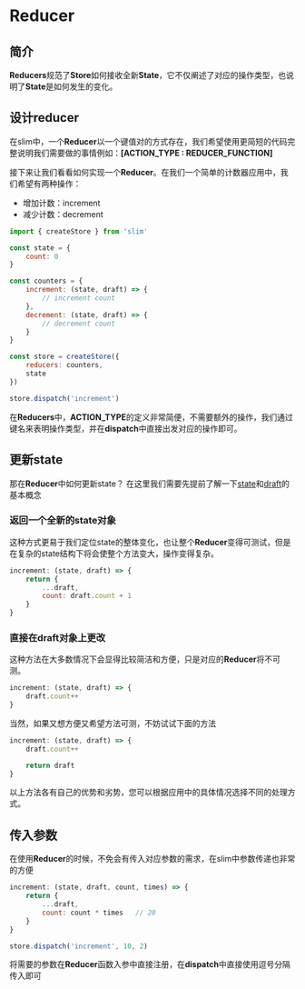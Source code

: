 # Reducer

## 简介
**Reducers**规范了**Store**如何接收全新**State**，它不仅阐述了对应的操作类型，也说明了**State**是如何发生的变化。

## 设计reducer
在slim中，一个**Reducer**以一个键值对的方式存在，我们希望使用更简短的代码完整说明我们需要做的事情例如：**[ACTION_TYPE : REDUCER_FUNCTION]**

接下来让我们看看如何实现一个**Reducer**。在我们一个简单的计数器应用中，我们希望有两种操作：

* 增加计数：increment
* 减少计数：decrement

```javascript
import { createStore } from 'slim'

const state = {
    count: 0
}

const counters = {
    increment: (state, draft) => {
        // increment count
    },
    decrement: (state, draft) => {
        // decrement count
    }
}

const store = createStore({
    reducers: counters,
    state
})

store.dispatch('increment')
```

在**Reducers**中，**ACTION_TYPE**的定义非常简便，不需要额外的操作，我们通过键名来表明操作类型，并在**dispatch**中直接出发对应的操作即可。

## 更新state

那在**Reducer**中如何更新state？
在这里我们需要先提前了解一下[state](/state.html)和[draft](/draft.html)的基本概念

### 返回一个全新的state对象

这种方式更易于我们定位state的整体变化，也让整个**Reducer**变得可测试，但是在复杂的state结构下将会使整个方法变大，操作变得复杂。

```javascript
increment: (state, draft) => {
    return {
        ...draft,
        count: draft.count + 1
    }
}
```

### 直接在draft对象上更改

这种方法在大多数情况下会显得比较简洁和方便，只是对应的**Reducer**将不可测。

```javascript
increment: (state, draft) => {
    draft.count++
}
```

当然，如果又想方便又希望方法可测，不妨试试下面的方法

```javascript
increment: (state, draft) => {
    draft.count++

    return draft
}
```

以上方法各有自己的优势和劣势，您可以根据应用中的具体情况选择不同的处理方式。

## 传入参数

在使用**Reducer**的时候，不免会有传入对应参数的需求，在slim中参数传递也非常的方便

```javascript
increment: (state, draft, count, times) => {
    return {
        ...draft,
        count: count * times   // 20
    }
}

store.dispatch('increment', 10, 2)
```
将需要的参数在**Reducer**函数入参中直接注册，在**dispatch**中直接使用逗号分隔传入即可
